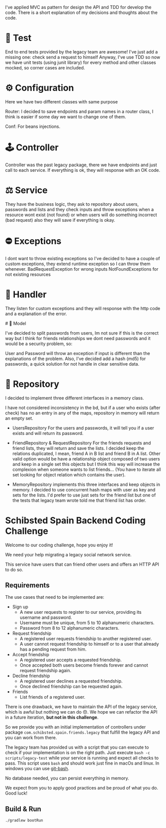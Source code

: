I've applied MVC as pattern for design the API and TDD for develop the code.
There is a short explanation of my decisions and thoughts about the code.

# 📝 Test

End to end tests provided by the legacy team are awesome! I've just add a missing one: check send a request to himself
Anyway, I've use TDD so now we have unit tests (using junit library) for every method and other classes mocked, so 
corner cases are included.

# ⚙️ Configuration

Here we have two different classes with same purpose

Router: I decided to save endpoints and param names in a router class, I think is easier if some day
        we want to change one of them.

Conf: For beans injections.

# 🕹 Controller

Controller was the past legacy package, there we have endpoints and just call to each service.
If everything is ok, they will response with an OK code.

# ⚖️ Service

They have the business logic, they ask to repository about users, passwords and lists and they check
inputs and throw exceptions when a resource wont exist (not found) or when users will do something
incorrect (bad request) also they will save if everything is okay.

# ⛔️ Exceptions

I dont want to throw existing exceptions so I've decided to have a couple of custom exceptions, they
extend runtime exception so I can throw them whenever.
BadRequestException for wrong inputs
NotFoundExceptions for not existing resources

# 🤲 Handler

They listen for custom exceptions and they will response with the http code and a explanation of the error.

# 📸 Model

I've decided to split passwords from users, Im not sure if this is the correct way but I think for friends
relationships we dont need passwords and it would be a security problem, so:

User and Password will throw an exception if input is different than the explanations of the problem.
Also, I've decided add a hash (md5) for passwords, a quick solution for not handle in clear sensitive data.

# 💾 Repository

I decided to implement three different interfaces in a memory class. 

I have not considered inconsistency in the bd, but if a user who exists (after check) has no an entry in any of
the maps, repository in memory will return an empty set.

* UsersRepository 
    For the users and passwords, it will tell you if a user exists and will return its password.
    
* FriendRepository & RequestRepository
    For the friends requests and friend lists, they will return and save the lists.
    I decided keep the relations duplicated, I mean, friend A in B list and friend B in A list. Other valid option would
    be have a relationship object composed of two users and keep in a single set this objects but I think this way
    will increase the complexion when someone wants to list friends… (You have to iterate all set looking for object relation
    which contains the user).

* MemoryRepository implements this three interfaces and keep objects in memory.
        I decided to use concurrent hash maps with user as key and sets for the lists.
        I'd prefer to use just sets for the friend list but one of the tests that legacy team wrote
        told me that friend list has order.




# Schibsted Spain Backend Coding Challenge

Welcome to our coding challenge, hope you enjoy it!

We need your help migrating a legacy social network service.

This service have users that can friend other users and offers an HTTP API to do so.

## Requirements

The use cases that need to be implemented are:

* Sign up
  * A new user requests to register to our service, providing its username and password.
  * Username must be unique, from 5 to 10 alphanumeric characters.
  * Password from 8 to 12 alphanumeric characters.
* Request friendship
  * A registered user requests friendship to another registered user.
  * A user cannot request friendship to himself or to a user that already has a pending request from him.
* Accept friendship
  * A registered user accepts a requested friendship.
  * Once accepted both users become friends forever and cannot request friendship again.
* Decline friendship
  * A registered user declines a requested friendship.
  * Once declined friendship can be requested again.
* Friends
  * List friends of a registered user.

There is one drawback, we have to maintain the API of the legacy service, which is awful but nothing we can do 😞.
We hope we can refactor the API in a future iteration, **but not in this challenge**.

So we provide you with an initial implementation of controllers under package `com.schibsted.spain.friends.legacy` that fulfill the legacy API and you can work from there.

The legacy team has provided us with a script that you can execute to check if your implementation is on the right path.
Just execute `bash -c scripts/legacy-test` while your service is running and expect all checks to pass.
This script uses `bash` and should work just fine in macOs and linux. In windows you can use [git-bash](https://gitforwindows.org/).

No database needed, you can persist everything in memory.

We expect from you to apply good practices and be proud of what you do. Good luck!

## Build & Run

`./gradlew bootRun`
